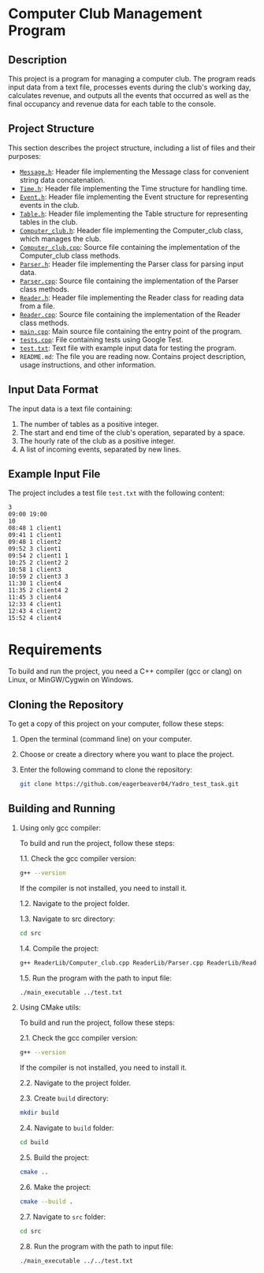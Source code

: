 # Computer Club Management Program

## Description
This project is a program for managing a computer club. The program reads input data from a text file, processes events during the club's working day, calculates revenue, and outputs all the events that occurred as well as the final occupancy and revenue data for each table to the console.

## Project Structure

This section describes the project structure, including a list of files and their purposes:

- [`Message.h`](src/ReaderLib/Message.h): Header file implementing the Message class for convenient string data concatenation.
- [`Time.h`](src/ReaderLib/Time.h): Header file implementing the Time structure for handling time.
- [`Event.h`](src/ReaderLib/Event.h): Header file implementing the Event structure for representing events in the club.
- [`Table.h`](src/ReaderLib/Table.h): Header file implementing the Table structure for representing tables in the club.
- [`Computer_club.h`](src/ReaderLib/Computer_club.h): Header file implementing the Computer_club class, which manages the club.
- [`Computer_club.cpp`](src/ReaderLib/Computer_club.cpp): Source file containing the implementation of the Computer_club class methods.
- [`Parser.h`](src/ReaderLib/Parser.h): Header file implementing the Parser class for parsing input data.
- [`Parser.cpp`](src/ReaderLib/Parser.cpp): Source file containing the implementation of the Parser class methods.
- [`Reader.h`](src/ReaderLib/Reader.h): Header file implementing the Reader class for reading data from a file.
- [`Reader.cpp`](src/ReaderLib/Reader.cpp): Source file containing the implementation of the Reader class methods.
- [`main.cpp`](src/main.cpp): Main source file containing the entry point of the program.
- [`tests.cpp`](tests/tests.cpp): File containing tests using Google Test.
- [`test.txt`](test.txt): Text file with example input data for testing the program.
- `README.md`: The file you are reading now. Contains project description, usage instructions, and other information.

## Input Data Format
The input data is a text file containing:

1. The number of tables as a positive integer.
2. The start and end time of the club's operation, separated by a space.
3. The hourly rate of the club as a positive integer.
4. A list of incoming events, separated by new lines.

## Example Input File
The project includes a test file `test.txt` with the following content:  
```
3  
09:00 19:00  
10  
08:48 1 client1  
09:41 1 client1  
09:48 1 client2  
09:52 3 client1  
09:54 2 client1 1  
10:25 2 client2 2  
10:58 1 client3  
10:59 2 client3 3  
11:30 1 client4  
11:35 2 client4 2  
11:45 3 client4  
12:33 4 client1  
12:43 4 client2  
15:52 4 client4  
```
# Requirements
To build and run the project, you need a C++ compiler (gcc or clang) on Linux, or MinGW/Cygwin on Windows.

## Cloning the Repository
To get a copy of this project on your computer, follow these steps:

1. Open the terminal (command line) on your computer.

2. Choose or create a directory where you want to place the project.

3. Enter the following command to clone the repository:

   ```sh
   git clone https://github.com/eagerbeaver04/Yadro_test_task.git
   ```

## Building and Running

1. Using only gcc compiler:

    To build and run the project, follow these steps:

    1.1. Check the gcc compiler version:
    ```sh
    g++ --version
    ```
    If the compiler is not installed, you need to install it.

    1.2. Navigate to the project folder.

    1.3. Navigate to src directory:
    ```sh
    cd src
    ```
    
    1.4. Compile the project:
    ```sh
    g++ ReaderLib/Computer_club.cpp ReaderLib/Parser.cpp ReaderLib/Reader.cpp main.cpp -o main_executable
    ```

    1.5. Run the program with the path to input file:
    ```sh
    ./main_executable ../test.txt
    ```

2. Using CMake utils:

    To build and run the project, follow these steps:

    2.1. Check the gcc compiler version:
    ```sh
    g++ --version
    ```
    If the compiler is not installed, you need to install it.

    2.2. Navigate to the project folder.

    2.3. Create `build` directory:
    ```sh
    mkdir build
    ```

    2.4. Navigate to `build` folder:
    ```sh
    cd build
    ```

    2.5. Build the project:
    ```sh
    cmake ..
    ```

    2.6. Make the project:
    ```sh
    cmake --build .
    ```

    2.7. Navigate to `src` folder:
    ```sh
    cd src
    ```

    2.8. Run the program with the path to input file:
    ```sh
    ./main_executable ../../test.txt
    ```
